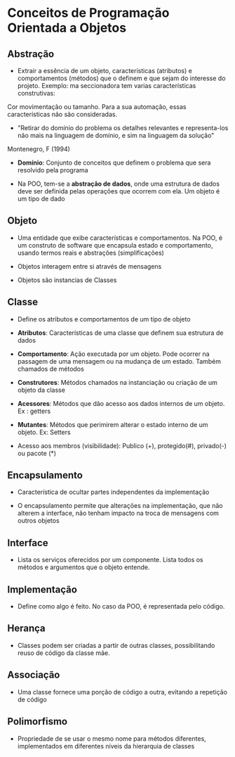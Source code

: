 # Conceitos de Programação Orientada a Objetos

## Abstração

- Extrair a essência de um objeto, características (atributos) e comportamentos (métodos) que o definem e que sejam do interesse do projeto. Exemplo: ma seccionadora tem varias características construtivas:

Cor movimentação ou tamanho. Para a sua automação, essas características não são consideradas.

- "Retirar do domínio do problema os detalhes relevantes e representa-los não mais na linguagem de domínio, e sim na linguagem da solução"

Montenegro, F (1994)

- **Domínio**: Conjunto de conceitos que definem o problema que sera resolvido pela programa

- Na POO, tem-se a **abstração de dados**,  onde uma estrutura de dados deve ser definida pelas operações que ocorrem com ela. Um objeto é um tipo de dado

## Objeto

- Uma entidade que exibe características e comportamentos. Na POO, é um construto de software que encapsula estado e comportamento, usando termos reais e abstrações (simplificações)

- Objetos interagem entre si através de mensagens

- Objetos são instancias de Classes

## Classe

- Define os atributos e comportamentos de um tipo de objeto

- **Atributos**: Características de uma classe que definem sua estrutura de dados

- **Comportamento**: Ação executada por um objeto. Pode ocorrer na passagem de uma mensagem ou na mudança de um estado. Também chamados de métodos

- **Construtores**: Métodos chamados na instanciação ou criação de um objeto da classe

- **Acessores**: Métodos que dão acesso aos dados internos de um objeto. Ex : getters

- **Mutantes**: Métodos que perimirem alterar o estado interno de um objeto. Ex: Setters

- Acesso aos membros (visibilidade): Publico (+), protegido(#), privado(-) ou pacote (*)

## Encapsulamento

- Característica de ocultar partes independentes da implementação

- O encapsulamento permite que alterações na implementação, que não alterem a interface, não tenham impacto na troca de mensagens com outros objetos

## Interface

- Lista os serviços oferecidos por um componente. Lista todos os métodos e argumentos que o objeto entende.

## Implementação

- Define como algo é feito. No caso da POO, é representada pelo código.

## Herança

- Classes podem ser criadas a partir de outras classes, possibilitando reuso de código da classe mãe.

## Associação  

- Uma classe fornece uma porção de código a outra, evitando a repetição de código

## Polimorfismo

- Propriedade de se usar o mesmo nome para métodos diferentes, implementados em diferentes níveis da hierarquia de classes
